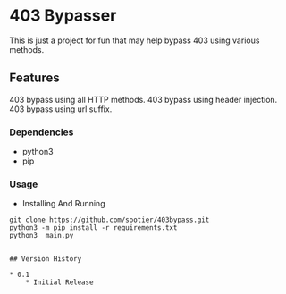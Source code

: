 # 403 Bypasser

This is just a project for fun that may help bypass 403 using various methods.

## Features

403 bypass using all HTTP methods.
403 bypass using header injection.
403 bypass using url suffix.


### Dependencies

* python3
* pip


### Usage

* Installing And Running
```
git clone https://github.com/sootier/403bypass.git
python3 -m pip install -r requirements.txt
python3  main.py
 

## Version History

* 0.1
    * Initial Release
